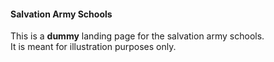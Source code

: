 #### Salvation Army Schools

This is a **dummy** landing page for the salvation army schools.  
It is meant for illustration purposes only.
